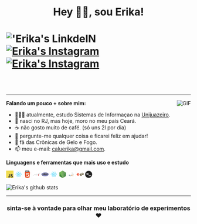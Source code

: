 <h1 align="center"> Hey 👋🏽, sou Erika! </h1>
<h1 align="center>
<a href="https://www.linkedin.com/in/erika-lopes/" >
  <img alt="'Erika's LinkdeIN" width="22px" src="https://cdn.jsdelivr.net/npm/simple-icons@v3/icons/linkedin.svg" />
</a>

<a href="https://www.instagram.com/erika.lxpes/">
  <img alt="Erika's Instagram" width="22px" src="https://cdn.jsdelivr.net/npm/simple-icons@v3/icons/instagram.svg" />
</a>
<a href="https://wa.me/55997266297">
  <img alt="Erika's Instagram" width="22px" src="https://cdn.jsdelivr.net/npm/simple-icons@3.7.0/icons/whatsapp.svg" />
</a>
</h1>

<br />
<br />
<hr>

<img align="right" alt="GIF" src="https://media.tenor.com/images/c73a99c691bdc841e78a408608fb47e8/tenor.gif" />
  
**Falando um pouco + sobre mim:**

- 👨🏽‍💻 atualmente, estudo Sistemas de Informaçao na [Unijuazeiro](https://https://unijuazeiro.edu.br).
- 🌱 nasci no RJ, mas hoje, moro no meu país Ceará.
- ☕ não gosto muito de café. (só uns 2l por dia)
- 💬 pergunte-me qualquer coisa e ficarei feliz em ajudar!
- 👑 fã das Crônicas de Gelo e Fogo.
- 📫 meu e-mail: caluerika@gmail.com.


**Linguagens e ferramentas que mais uso e estudo**  
 
<code><img height="20" src="https://raw.githubusercontent.com/github/explore/80688e429a7d4ef2fca1e82350fe8e3517d3494d/topics/javascript/javascript.png"></code>
<code><img height="20" src="https://raw.githubusercontent.com/github/explore/80688e429a7d4ef2fca1e82350fe8e3517d3494d/topics/react-native/react-native.png"></code>
<code><img height="20" src="https://raw.githubusercontent.com/github/explore/80688e429a7d4ef2fca1e82350fe8e3517d3494d/topics/html/html.png"></code>
<code><img height="20" src="https://raw.githubusercontent.com/github/explore/80688e429a7d4ef2fca1e82350fe8e3517d3494d/topics/jekyll/jekyll.png"></code>
<code><img height="20" src="https://raw.githubusercontent.com/github/explore/80688e429a7d4ef2fca1e82350fe8e3517d3494d/topics/php/php.png"></code>
<code><img height="20" src="https://raw.githubusercontent.com/github/explore/80688e429a7d4ef2fca1e82350fe8e3517d3494d/topics/react/react.png"></code>
<code><img height="20" src="https://raw.githubusercontent.com/github/explore/80688e429a7d4ef2fca1e82350fe8e3517d3494d/topics/nodejs/nodejs.png"></code>
<code><img height="20" src="https://raw.githubusercontent.com/github/explore/80688e429a7d4ef2fca1e82350fe8e3517d3494d/topics/mysql/mysql.png"></code>
<code><img height="20" src="https://raw.githubusercontent.com/github/explore/80688e429a7d4ef2fca1e82350fe8e3517d3494d/topics/git/git.png"></code>
<code><img height="20" src="https://raw.githubusercontent.com/github/explore/80688e429a7d4ef2fca1e82350fe8e3517d3494d/topics/terminal/terminal.png"></code>



![Erika's github stats](https://github-readme-stats.vercel.app/api?username=erikalopes&show_icons=true&theme=bear&count_private=true)

<hr>
<h3 align="center"><strong> sinta-se à vontade para olhar meu laboratório de experimentos ❤ </strong> </h3>
